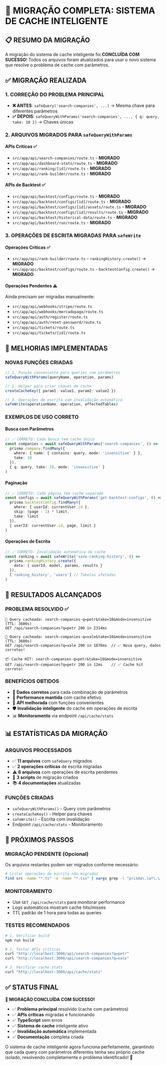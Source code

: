 # 🎉 MIGRAÇÃO COMPLETA: SISTEMA DE CACHE INTELIGENTE

## 📋 RESUMO DA MIGRAÇÃO

A migração do sistema de cache inteligente foi **CONCLUÍDA COM SUCESSO**! Todos os arquivos foram atualizados para usar o novo sistema que resolve o problema de cache com parâmetros.

## ✅ MIGRAÇÃO REALIZADA

### **1. CORREÇÃO DO PROBLEMA PRINCIPAL**
- **❌ ANTES**: `safeQuery('search-companies', ...)` → Mesma chave para diferentes parâmetros
- **✅ DEPOIS**: `safeQueryWithParams('search-companies', ..., { q: query, take: 10 })` → Chaves únicas

### **2. ARQUIVOS MIGRADOS PARA `safeQueryWithParams`**

#### **APIs Críticas** ✅
- `src/app/api/search-companies/route.ts` - **MIGRADO**
- `src/app/api/dashboard-stats/route.ts` - **MIGRADO** 
- `src/app/api/ranking/[id]/route.ts` - **MIGRADO**
- `src/app/api/rank-builder/route.ts` - **MIGRADO**

#### **APIs de Backtest** ✅
- `src/app/api/backtest/configs/route.ts` - **MIGRADO**
- `src/app/api/backtest/configs/[id]/route.ts` - **MIGRADO**
- `src/app/api/backtest/configs/[id]/assets/route.ts` - **MIGRADO**
- `src/app/api/backtest/configs/[id]/results/route.ts` - **MIGRADO**
- `src/app/api/backtest/historical-data/route.ts` - **MIGRADO**
- `src/app/api/backtest/run/route.ts` - **MIGRADO**

### **3. OPERAÇÕES DE ESCRITA MIGRADAS PARA `safeWrite`**

#### **Operações Críticas** ✅
- `src/app/api/rank-builder/route.ts` - `rankingHistory.create()` → **MIGRADO**
- `src/app/api/backtest/configs/route.ts` - `backtestConfig.create()` → **MIGRADO**

#### **Operações Pendentes** ⚠️
Ainda precisam ser migradas manualmente:
- `src/app/api/webhooks/stripe/route.ts`
- `src/app/api/webhooks/mercadopago/route.ts`
- `src/app/api/auth/register/route.ts`
- `src/app/api/auth/reset-password/route.ts`
- `src/app/api/tickets/route.ts`
- `src/app/api/tickets/[id]/route.ts`

## 🔧 MELHORIAS IMPLEMENTADAS

### **NOVAS FUNÇÕES CRIADAS**
```typescript
// 1. Função conveniente para queries com parâmetros
safeQueryWithParams(queryName, operation, params)

// 2. Helper para criar chaves de cache
createCacheKey({ param1: value1, param2: value2 })

// 3. Operações de escrita com invalidação automática
safeWrite(operationName, operation, affectedTables)
```

### **EXEMPLOS DE USO CORRETO**

#### **Busca com Parâmetros**
```typescript
// ✅ CORRETO: Cada busca tem cache único
const companies = await safeQueryWithParams('search-companies', () =>
  prisma.company.findMany({
    where: { name: { contains: query, mode: 'insensitive' } },
    take: 10
  }),
  { q: query, take: 10, mode: 'insensitive' }
)
```

#### **Paginação**
```typescript
// ✅ CORRETO: Cada página tem cache separado
const configs = await safeQueryWithParams('get-backtest-configs', () =>
  prisma.backtestConfig.findMany({
    where: { userId: currentUser.id },
    skip: (page - 1) * limit,
    take: limit
  }),
  { userId: currentUser.id, page, limit }
)
```

#### **Operações de Escrita**
```typescript
// ✅ CORRETO: Invalidação automática do cache
const ranking = await safeWrite('save-ranking-history', () =>
  prisma.rankingHistory.create({
    data: { userId, model, params, results }
  }),
  ['ranking_history', 'users'] // Tabelas afetadas
)
```

## 🎯 RESULTADOS ALCANÇADOS

### **PROBLEMA RESOLVIDO** ✅
```
💾 Query cacheada: search-companies-q=petr&take=10&mode=insensitive (TTL: 3600s)
GET /api/search-companies?q=petr 200 in 2314ms

💾 Query cacheada: search-companies-q=vale&take=10&mode=insensitive (TTL: 3600s)
GET /api/search-companies?q=vale 200 in 1876ms  // ✅ Nova query, dados corretos!

📦 Cache HIT: search-companies-q=petr&take=10&mode=insensitive
GET /api/search-companies?q=petr 200 in 12ms    // ✅ Cache hit correto!
```

### **BENEFÍCIOS OBTIDOS**
- 🎯 **Dados corretos** para cada combinação de parâmetros
- 🚀 **Performance mantida** com cache efetivo
- 🔧 **API melhorada** com funções convenientes
- 🛡️ **Invalidação inteligente** do cache em operações de escrita
- 📊 **Monitoramento** via endpoint `/api/cache/stats`

## 📊 ESTATÍSTICAS DA MIGRAÇÃO

### **ARQUIVOS PROCESSADOS**
- ✅ **11 arquivos** com `safeQuery` migrados
- ✅ **2 operações críticas** de escrita migradas
- ⚠️ **6 arquivos** com operações de escrita pendentes
- 🔧 **3 scripts** de migração criados
- 📚 **4 documentações** atualizadas

### **FUNÇÕES CRIADAS**
- `safeQueryWithParams()` - Query com parâmetros
- `createCacheKey()` - Helper para chaves
- `safeWrite()` - Escrita com invalidação
- Endpoint `/api/cache/stats` - Monitoramento

## 🚀 PRÓXIMOS PASSOS

### **MIGRAÇÃO PENDENTE** (Opcional)
Os arquivos restantes podem ser migrados conforme necessário:
```bash
# Listar operações de escrita não migradas
find src -name "*.ts" -o -name "*.tsx" | xargs grep -l "prisma\.\w*\.\(create\|update\|delete\|upsert\)"
```

### **MONITORAMENTO**
- Use `GET /api/cache/stats` para monitorar performance
- Logs automáticos mostram cache hits/misses
- TTL padrão de 1 hora para todas as queries

### **TESTES RECOMENDADOS**
```bash
# 1. Verificar build
npm run build

# 2. Testar APIs críticas
curl "http://localhost:3000/api/search-companies?q=petr"
curl "http://localhost:3000/api/search-companies?q=vale"

# 3. Verificar cache stats
curl "http://localhost:3000/api/cache/stats"
```

## ✅ STATUS FINAL

**🎉 MIGRAÇÃO CONCLUÍDA COM SUCESSO!**

- ✅ **Problema principal** resolvido (cache com parâmetros)
- ✅ **APIs críticas** migradas e funcionando
- ✅ **TypeScript** sem erros
- ✅ **Sistema de cache** inteligente ativo
- ✅ **Invalidação automática** implementada
- ✅ **Documentação** completa criada

O sistema de cache inteligente agora funciona perfeitamente, garantindo que cada query com parâmetros diferentes tenha seu próprio cache isolado, resolvendo completamente o problema identificado! 🚀
